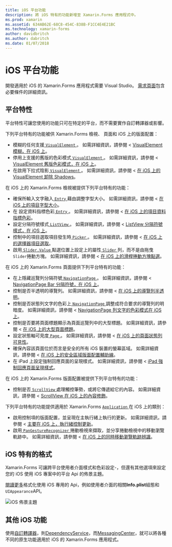 ```yaml
---
title: iOS 平台功能
description: 將 iOS 特有的功能新增至 Xamarin.Forms 應用程式中。
ms.prod: xamarin
ms.assetid: 634AB62E-68C8-454C-838B-F1CC4E4E21BC
ms.technology: xamarin-forms
author: davidbritch
ms.author: dabritch
ms.date: 01/07/2018
---
```


# <a name="ios-platform-features"></a>iOS 平台功能

開發適用於 iOS 的 Xamarin.Forms 應用程式需要 Visual Studio。 [需求頁面](~/get-started/requirements.md)包含必要條件的詳細資訊。

## <a name="platform-specifics"></a>平台特性

平台特性可讓您使用的功能只可在特定的平台，而不需要實作自訂轉譯器或影響。

下列平台特有的功能被供 Xamarin.Forms 檢視、 頁面和 iOS 上的版面配置：

- 模糊的任何支援[ `VisualElement` ](xref:Xamarin.Forms.VisualElement)。 如需詳細資訊，請參閱 < [VisualElement 模糊，在 iOS 上](visualelement-blur.md)。
- 停用上支援的舊版的色彩模式[ `VisualElement` ](xref:Xamarin.Forms.VisualElement)。 如需詳細資訊，請參閱 < [VisualElement 舊版色彩模式，在 iOS 上](legacy-color-mode.md)。
- 在啟用下拉式陰影[ `VisualElement` ](xref:Xamarin.Forms.VisualElement)。 如需詳細資訊，請參閱 <<c0> [ 在 iOS 上的 VisualElement 卸除 Shadows](visualelement-drop-shadow.md)。

在 iOS 上的 Xamarin.Forms 檢視被提供下列平台特有的功能：

- 確保所輸入文字融入[ `Entry` ](xref:Xamarin.Forms.Entry)藉由調整字型大小。 如需詳細資訊，請參閱 <<c0> [ 在 iOS 上的項目字型大小](entry-font-size.md)。
- 在 設定資料指標色彩[ `Entry` ](xref:Xamarin.Forms.Entry)。 如需詳細資訊，請參閱 <<c0> [ 在 iOS 上的項目資料指標色彩](entry-cursor-color.md)。
- 設定分隔符號樣式[ `ListView` ](xref:Xamarin.Forms.ListView)。 如需詳細資訊，請參閱 < [ListView 分隔符號樣式，在 iOS 上](listview-separator-style.md)。
- 控制中的項目選取項目發生時[ `Picker` ](xref:Xamarin.Forms.Picker)。 如需詳細資訊，請參閱 <<c0> [ 在 iOS 上的選擇器項目選取](picker-selection.md)。
- 啟用[ `Slider.Value` ](xref:Xamarin.Forms.Slider.Value)點選位置上設定上的屬性[ `Slider` ](xref:Xamarin.Forms.Slider)列，而不是由拖曳`Slider`捲動方塊。 如需詳細資訊，請參閱 <<c0> [ 在 iOS 上的滑桿捲動方塊點選](slider-thumb.md)。

在 iOS 上的 Xamarin.Forms 頁面提供下列平台特有的功能：

- 在上隱藏巡覽列分隔符號[ `NavigationPage` ](xref:Xamarin.Forms.NavigationPage)。 如需詳細資訊，請參閱 < [NavigationPage Bar 分隔符號，在 iOS 上](navigation-bar-separator.md)。
- 控制是否半透明的導覽列。 如需詳細資訊，請參閱 <<c0> [ 在 iOS 上的導覽列半透明](navigation-bar-translucent.md)。
- 控制是否狀態列文字的色彩上[ `NavigationPage` ](xref:Xamarin.Forms.NavigationPage)調整成符合要求的導覽列的明暗度。 如需詳細資訊，請參閱 < [NavigationPage 列文字的色彩模式在 iOS 上](status-bar-text-color.md)。
- 控制是否要將頁面標題顯示為頁面巡覽列中的大型標題。 如需詳細資訊，請參閱 <<c0> [ 在 iOS 上的大型頁面標題](page-large-title.md)。
- 設定狀態軸可見度[ `Page` ](xref:Xamarin.Forms.Page)。 如需詳細資訊，請參閱 <<c0> [ 在 iOS 上的頁面狀態列可見性](page-status-bar-visibility.md)。
- 確保內容該頁面位於而言是安全的所有 iOS 裝置的螢幕區域。 如需詳細資訊，請參閱 <<c0> [ 在 iOS 上的安全區域版面配置輔助線](page-safe-area-layout.md)。
- 在 iPad 上設定強制回應頁面的呈現樣式。 如需詳細資訊，請參閱 < [iPad 強制回應頁面呈現樣式](ipad-page-presentation-style.md)。

在 iOS 上的 Xamarin.Forms 版面配置被提供下列平台特有的功能：

- 控制是否[ `ScrollView` ](xref:Xamarin.Forms.ScrollView)處理觸控筆勢，或將它傳遞給它的內容。 如需詳細資訊，請參閱 < [ScrollView 在 iOS 上的內容修飾](scrollview-content-touches.md)。

下列平台特有的功能提供適用於 Xamarin.Forms [ `Application` ](xref:Xamarin.Forms.Application)在 iOS 上的類別：

- 啟用控制項的版面配置，並呈現在主執行緒上執行的更新。 如需詳細資訊，請參閱 <<c0> [ 主要在 iOS 上，執行緒控制更新](main-thread-updates-ui.md)。
- 啟用[ `PanGestureRecognizer` ](xref:Xamarin.Forms.PanGestureRecognizer)捲動檢視來擷取，並分享捲動檢視中的移動瀏覽軌跡中。 如需詳細資訊，請參閱 <<c0> [ 在 iOS 上的同時移動瀏覽軌跡辨識](application-pan-gesture.md)。

## <a name="ios-specific-formatting"></a>iOS 特有的格式

Xamarin.Forms 可讓跨平台使用者介面樣式和色彩設定-，但還有其他選項來設定您的 iOS 使用 iOS 專案中的平台 Api 的佈景主題。

[閱讀更多](formatting.md)格式化使用 iOS 專用的 Api，例如使用者介面的相關**Info.plist**組態和`UIAppearance`API。

![](images/status-white-sml.png "iOS 佈景主題")

## <a name="other-ios-features"></a>其他 iOS 功能

使用[自訂轉譯器](~/xamarin-forms/app-fundamentals/custom-renderer/index.md)，則[DependencyService](~/xamarin-forms/app-fundamentals/dependency-service/index.md)，而[MessagingCenter](~/xamarin-forms/app-fundamentals/messaging-center.md)，就可以將各種不同的原生功能適用於 iOS 的 Xamarin.Forms 應用程式。
